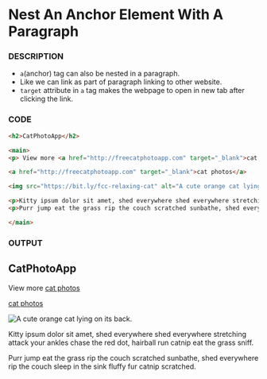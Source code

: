 # Nest An Anchor Element With A Paragraph

### DESCRIPTION
* `a`(anchor) tag can also be nested in a paragraph.
* Like we can link as part of paragraph linking to other website.
* `target` attribute in `a` tag makes the webpage to open in new tab after clicking the link.

### CODE
```html
<h2>CatPhotoApp</h2>

<main>
<p> View more <a href="http://freecatphotoapp.com" target="_blank">cat photos</a> </p>

<a href="http://freecatphotoapp.com" target="_blank">cat photos</a>

<img src="https://bit.ly/fcc-relaxing-cat" alt="A cute orange cat lying on its back.">

<p>Kitty ipsum dolor sit amet, shed everywhere shed everywhere stretching attack your ankles chase the red dot, hairball run catnip eat the grass sniff.</p>
<p>Purr jump eat the grass rip the couch scratched sunbathe, shed everywhere rip the couch sleep in the sink fluffy fur catnip scratched.</p>

</main>
```

### OUTPUT
<h2>CatPhotoApp</h2>

<main>
<p> View more <a href="http://freecatphotoapp.com" target="_blank">cat photos</a> </p>

<a href="http://freecatphotoapp.com" target="_blank">cat photos</a>

<img src="https://bit.ly/fcc-relaxing-cat" alt="A cute orange cat lying on its back.">

<p>Kitty ipsum dolor sit amet, shed everywhere shed everywhere stretching attack your ankles chase the red dot, hairball run catnip eat the grass sniff.</p>
<p>Purr jump eat the grass rip the couch scratched sunbathe, shed everywhere rip the couch sleep in the sink fluffy fur catnip scratched.</p>

</main>